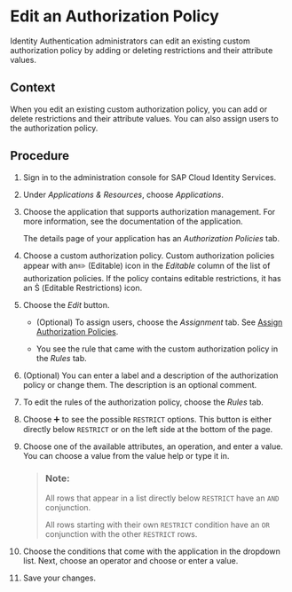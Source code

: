 <!-- loioc76aca60aa494355bfbc494242fa6151 -->

<link rel="stylesheet" type="text/css" href="../css/sap-icons.css"/>

# Edit an Authorization Policy

Identity Authentication administrators can edit an existing custom authorization policy by adding or deleting restrictions and their attribute values.



## Context

When you edit an existing custom authorization policy, you can add or delete restrictions and their attribute values. You can also assign users to the authorization policy.



## Procedure

1.  Sign in to the administration console for SAP Cloud Identity Services.

2.  Under *Applications & Resources*, choose *Applications*.

3.  Choose the application that supports authorization management. For more information, see the documentation of the application.

    The details page of your application has an *Authorization Policies* tab.

4.  Choose a custom authorization policy. Custom authorization policies appear with an:pencil2: \(Editable\) icon in the *Editable* column of the list of authorization policies. If the policy contains editable restrictions, it has an <span class="SAP-icons"></span> \(Editable Restrictions\) icon.

5.  Choose the *Edit* button.

    -   \(Optional\) To assign users, choose the *Assignment* tab. See [Assign Authorization Policies](assign-authorization-policies-eac8e5e.md).

    -   You see the rule that came with the custom authorization policy in the *Rules* tab.


6.  \(Optional\) You can enter a label and a description of the authorization policy or change them. The description is an optional comment.

7.  To edit the rules of the authorization policy, choose the *Rules* tab.

8.  Choose :heavy_plus_sign: to see the possible `RESTRICT` options. This button is either directly below `RESTRICT` or on the left side at the bottom of the page.

9.  Choose one of the available attributes, an operation, and enter a value. You can choose a value from the value help or type it in.

    > ### Note:  
    > All rows that appear in a list directly below `RESTRICT` have an `AND` conjunction.
    > 
    > All rows starting with their own `RESTRICT` condition have an `OR` conjunction with the other `RESTRICT` rows.

10. Choose the conditions that come with the application in the dropdown list. Next, choose an operator and choose or enter a value.

11. Save your changes.


